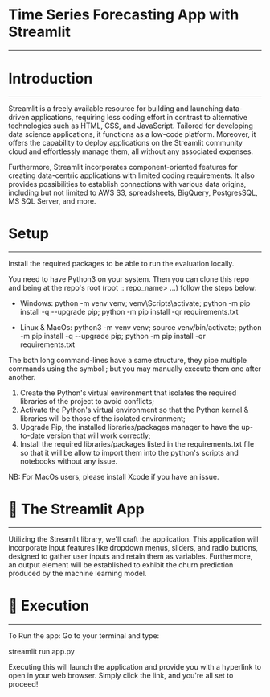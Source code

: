 # Time Series Forecasting App with Streamlit
__________________________________________________________________

# Introduction
__________________________________________________________________
Streamlit is a freely available resource for building and launching data-driven applications, requiring less coding effort in contrast to alternative technologies such as HTML, CSS, and JavaScript. Tailored for developing data science applications, it functions as a low-code platform. Moreover, it offers the capability to deploy applications on the Streamlit community cloud and effortlessly manage them, all without any associated expenses.

Furthermore, Streamlit incorporates component-oriented features for creating data-centric applications with limited coding requirements. It also provides possibilities to establish connections with various data origins, including but not limited to AWS S3, spreadsheets, BigQuery, PostgresSQL, MS SQL Server, and more.

# Setup
_________________________________________________________________________________________________
Install the required packages to be able to run the evaluation locally.

You need to have Python3 on your system. Then you can clone this repo and being at the repo's root (root :: repo_name> ...) follow the steps below:

 - Windows:
python -m venv venv; venv\Scripts\activate; python -m pip install -q --upgrade pip; python -m pip install -qr requirements.txt

 - Linux & MacOs:
python3 -m venv venv; source venv/bin/activate; python -m pip install -q --upgrade pip; python -m pip install -qr requirements.txt

The both long command-lines have a same structure, they pipe multiple commands using the symbol ; but you may manually execute them one after another.

1. Create the Python's virtual environment that isolates the required libraries of the project to avoid conflicts;
2. Activate the Python's virtual environment so that the Python kernel & libraries will be those of the isolated environment;
3. Upgrade Pip, the installed libraries/packages manager to have the up-to-date version that will work correctly;
4. Install the required libraries/packages listed in the requirements.txt file so that it will be allow to import them into the   python's scripts and notebooks without any issue.

NB: For MacOs users, please install Xcode if you have an issue.

# 🔧 The Streamlit App
__________________________________________________________________________________________________
Utilizing the Streamlit library, we'll craft the application. This application will incorporate input features like dropdown menus, sliders, and radio buttons, designed to gather user inputs and retain them as variables. Furthermore, an output element will be established to exhibit the churn prediction produced by the machine learning model.

# 🚀 Execution
_________________________________________________________________________________________________
To Run the app: Go to your terminal and type:

streamlit run app.py 

Executing this will launch the application and provide you with a hyperlink to open in your web browser. Simply click the link, and you're all set to proceed!
